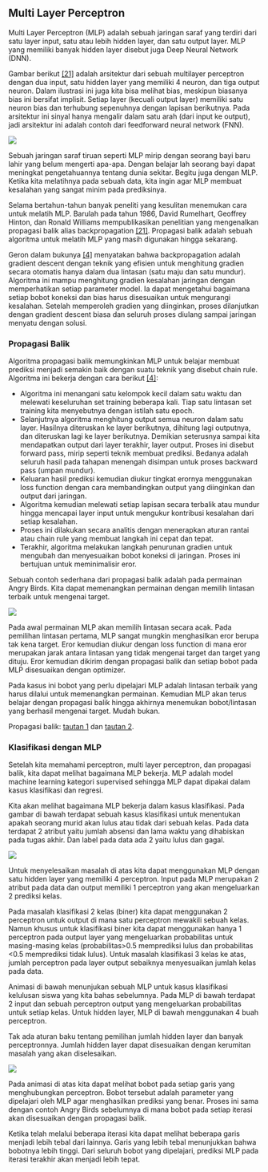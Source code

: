 ## Multi Layer Perceptron

Multi Layer Perceptron (MLP) adalah sebuah jaringan saraf yang terdiri dari satu layer input, satu atau lebih hidden layer, dan satu output layer. MLP yang memiliki banyak hidden layer disebut juga Deep Neural Network (DNN).

Gambar berikut [[21]](https://github.com/fadhilhaka/Basic-Machine-Learning/tree/main/reference) adalah arsitektur dari sebuah multilayer perceptron dengan dua input, satu hidden layer yang memiliki 4 neuron, dan tiga output neuron. Dalam ilustrasi ini juga kita bisa melihat bias, meskipun biasanya bias ini bersifat implisit. Setiap layer (kecuali output layer) memiliki satu neuron bias dan terhubung sepenuhnya dengan lapisan berikutnya. Pada arsitektur ini sinyal hanya mengalir dalam satu arah (dari input ke output), jadi arsitektur ini adalah contoh dari feedforward neural network (FNN).

![](https://d17ivq9b7rppb3.cloudfront.net/original/academy/20200430185956d9f0a66de0a9763d29454d47c33d82a3.png)

Sebuah jaringan saraf tiruan seperti MLP mirip dengan seorang bayi baru lahir yang belum mengerti apa-apa. Dengan belajar lah seorang bayi dapat meningkat pengetahuannya tentang dunia sekitar. Begitu juga dengan MLP. Ketika kita melatihnya pada sebuah data, kita ingin agar MLP membuat kesalahan yang sangat minim pada prediksinya.

Selama bertahun-tahun banyak peneliti yang kesulitan menemukan cara untuk melatih MLP. Barulah pada tahun 1986, David Rumelhart, Geoffrey Hinton, dan Ronald Williams mempublikasikan penelitian yang mengenalkan propagasi balik alias backpropagation [[21]](https://github.com/fadhilhaka/Basic-Machine-Learning/tree/main/reference). Propagasi balik adalah sebuah algoritma untuk melatih MLP yang masih digunakan hingga sekarang. 

Geron dalam bukunya [[4]](https://github.com/fadhilhaka/Basic-Machine-Learning/tree/main/reference) menyatakan bahwa backpropagation adalah gradient descent dengan teknik yang efisien untuk menghitung gradien secara otomatis hanya dalam dua lintasan (satu maju dan satu mundur). Algoritma ini mampu menghitung gradien kesalahan jaringan dengan memperhatikan setiap parameter model. Ia dapat mengetahui bagaimana setiap bobot koneksi dan bias harus disesuaikan untuk mengurangi kesalahan. Setelah memperoleh gradien yang diinginkan, proses dilanjutkan dengan gradient descent biasa dan seluruh proses diulang sampai jaringan menyatu dengan solusi.

### Propagasi Balik

Algoritma propagasi balik memungkinkan MLP untuk belajar membuat prediksi menjadi semakin baik dengan suatu teknik yang disebut chain rule. Algoritma ini bekerja dengan cara berikut [[4]](https://github.com/fadhilhaka/Basic-Machine-Learning/tree/main/reference):

* Algoritma ini menangani satu kelompok kecil dalam satu waktu dan melewati keseluruhan set training beberapa kali. Tiap satu lintasan set training kita menyebutnya dengan istilah satu epoch.
* Selanjutnya algoritma menghitung output semua neuron dalam satu layer. Hasilnya diteruskan ke layer berikutnya, dihitung lagi outputnya, dan diteruskan lagi ke layer berikutnya. Demikian seterusnya sampai kita mendapatkan output dari layer terakhir, layer output. Proses ini disebut forward pass, mirip seperti teknik membuat prediksi. Bedanya adalah seluruh hasil pada tahapan menengah disimpan untuk proses backward pass (umpan mundur).
* Keluaran hasil prediksi kemudian diukur tingkat erornya menggunakan loss function dengan cara membandingkan output yang diinginkan dan output dari jaringan. 
* Algoritma kemudian melewati setiap lapisan secara terbalik atau mundur hingga mencapai layer input untuk mengukur kontribusi kesalahan dari setiap kesalahan. 
* Proses ini dilakukan secara analitis dengan menerapkan aturan rantai atau chain rule yang membuat langkah ini cepat dan tepat. 
* Terakhir, algoritma melakukan langkah penurunan gradien untuk mengubah dan  menyesuaikan bobot koneksi di jaringan. Proses ini bertujuan untuk meminimalisir eror.

Sebuah contoh sederhana dari propagasi balik adalah pada permainan Angry Birds. Kita dapat memenangkan permainan dengan memilih lintasan terbaik untuk mengenai target.

![](https://lh6.googleusercontent.com/ODcTa9C9FoalglbnsExgzL_EbMOkGSryznETitrhcsSSfvlRYxKjwrSRFRYUBi5lEpZV7G0nfELFJe_8c6iYLXafbxRXzsuNPXORX9oB8Oiy4e4uWfz9BmIdBGVROzZdrDQfNKEQ)

Pada awal permainan MLP akan memilih lintasan secara acak. Pada pemilihan lintasan pertama, MLP sangat mungkin menghasilkan eror berupa tak kena target. Eror kemudian diukur dengan loss function di mana eror merupakan jarak antara lintasan yang tidak mengenai target dan target yang dituju. Eror kemudian dikirim dengan propagasi balik dan setiap bobot pada MLP disesuaikan dengan optimizer.

Pada kasus ini bobot yang perlu dipelajari MLP adalah lintasan terbaik yang harus dilalui untuk memenangkan permainan. Kemudian MLP akan terus belajar dengan propagasi balik hingga akhirnya menemukan bobot/lintasan yang berhasil mengenai target. Mudah bukan.

Propagasi balik: [tautan 1](https://towardsdatascience.com/understanding-backpropagation-algorithm-7bb3aa2f95fd) dan [tautan 2](https://brilliant.org/wiki/backpropagation/).

### Klasifikasi dengan MLP

Setelah kita memahami perceptron, multi layer perceptron, dan propagasi balik, kita dapat melihat bagaimana MLP bekerja. MLP adalah model machine learning kategori supervised sehingga MLP dapat dipakai dalam kasus klasifikasi dan regresi.

Kita akan melihat bagaimana MLP bekerja dalam kasus klasifikasi. Pada gambar di bawah terdapat sebuah kasus klasifikasi untuk menentukan apakah seorang murid akan lulus atau tidak dari sebuah kelas. Pada data terdapat 2 atribut yaitu jumlah absensi dan lama waktu yang dihabiskan pada tugas akhir. Dan label pada data ada 2 yaitu lulus dan gagal.

![](https://d17ivq9b7rppb3.cloudfront.net/original/academy/2021012014101650c9366e692b19d143d171d636c6bbff.png)

Untuk menyelesaikan masalah di atas kita dapat menggunakan MLP dengan satu hidden layer yang memiliki 4 perceptron. Input pada MLP merupakan 2 atribut pada data dan output memiliki 1 perceptron yang akan mengeluarkan 2 prediksi kelas.

Pada masalah klasifikasi 2 kelas (biner) kita dapat menggunakan 2 perceptron untuk output di mana satu perceptron mewakili sebuah kelas. Namun khusus untuk klasifikasi biner kita dapat menggunakan hanya 1 perceptron pada output layer yang mengeluarkan probabilitas untuk masing-masing kelas (probabilitas>0.5 memprediksi lulus dan probabilitas <0.5 memprediksi tidak lulus). Untuk masalah klasifikasi 3 kelas ke atas, jumlah perceptron pada layer output sebaiknya menyesuaikan jumlah kelas pada data.

Animasi di bawah menunjukan sebuah MLP untuk kasus klasifikasi kelulusan siswa yang kita bahas sebelumnya. Pada MLP di bawah terdapat 2 input dan sebuah perceptron output yang mengeluarkan probabilitas untuk setiap kelas. Untuk hidden layer, MLP di bawah menggunakan 4 buah perceptron.

Tak ada aturan baku tentang pemilihan jumlah hidden layer dan banyak perceptronnya. Jumlah hidden layer dapat disesuaikan dengan kerumitan masalah yang akan diselesaikan.

![](https://lh5.googleusercontent.com/dpU02smbcT2gQpFSH-QZTZbcNxWuMH-mkvLO5P7oYLr6xeLXDG025LmCLxaKijTZp6h6uMMwiL3qCAPTQnu7Ft7NbAgnKkyFBJa3gGx6OcSEKwowHT9NnY7FnfPrSU2YMfz0Egph)

Pada animasi di atas kita dapat melihat bobot pada setiap garis yang menghubungkan perceptron. Bobot tersebut adalah parameter yang dipelajari oleh MLP agar menghasilkan prediksi yang benar. Proses ini sama dengan contoh Angry Birds sebelumnya di mana bobot pada setiap iterasi akan disesuaikan dengan propagasi balik.

Ketika telah melalui beberapa iterasi kita dapat melihat beberapa garis menjadi lebih tebal dari lainnya. Garis yang lebih tebal menunjukkan bahwa bobotnya lebih tinggi. Dari seluruh bobot yang dipelajari, prediksi MLP pada iterasi terakhir akan menjadi lebih tepat.